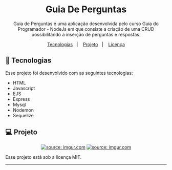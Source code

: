 <h1 align="center"> Guia De Perguntas</h1>

<p align="center">
Guia de Perguntas é uma aplicação desenvolvida pelo curso Guia do Programador - NodeJs em que consiste a criação de uma CRUD possibilitando a inserção de perguntas e respostas.</p>

<p align="center">
  <a href="#-tecnologias">Tecnologias</a>&nbsp;&nbsp;&nbsp;|&nbsp;&nbsp;&nbsp;
  <a href="#-projeto">Projeto</a>&nbsp;&nbsp;&nbsp;|&nbsp;&nbsp;&nbsp;
  <a href="#memo-licença">Licença</a>
</p>



## 🚀 Tecnologias

Esse projeto foi desenvolvido com as seguintes tecnologias:

- HTML 
- Javascript
- EJS
- Express
- Mysql
- Nodemon
- Sequelize

## 💻 Projeto

<p align="center">
  <a href="https://imgur.com/xgPbnR9"><img src="https://i.imgur.com/xgPbnR9.png" title="source: imgur.com" /></a>
<a href="https://imgur.com/DNA4n5G"><img src="https://i.imgur.com/DNA4n5G.png" title="source: imgur.com" /></a>
  <br>
  
Esse projeto está sob a licença MIT.

---


